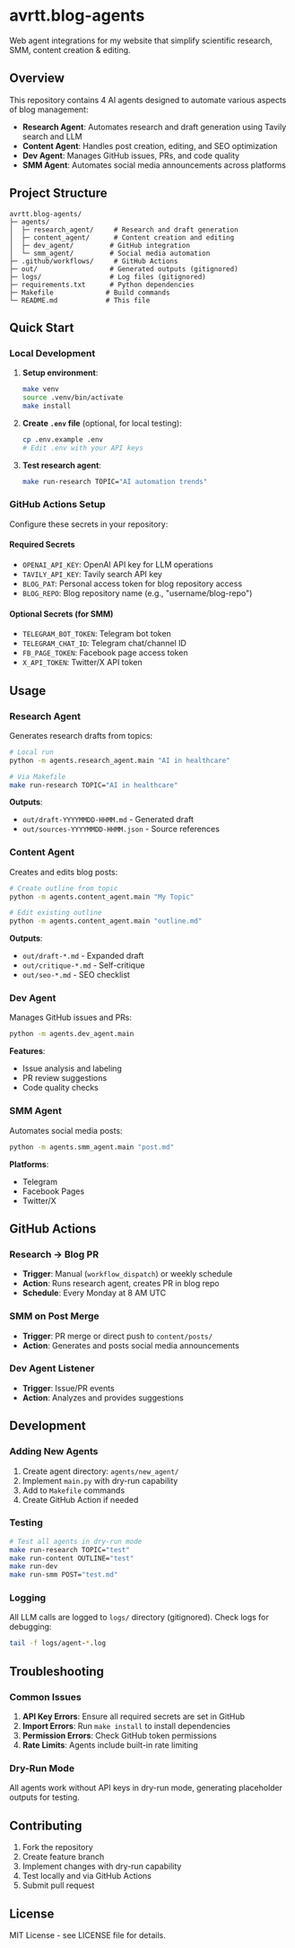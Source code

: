 # avrtt.blog-agents

Web agent integrations for my website that simplify scientific research, SMM, content creation & editing.

## Overview

This repository contains 4 AI agents designed to automate various aspects of blog management:

- **Research Agent**: Automates research and draft generation using Tavily search and LLM
- **Content Agent**: Handles post creation, editing, and SEO optimization
- **Dev Agent**: Manages GitHub issues, PRs, and code quality
- **SMM Agent**: Automates social media announcements across platforms

## Project Structure

```
avrtt.blog-agents/
├─ agents/
│  ├─ research_agent/     # Research and draft generation
│  ├─ content_agent/      # Content creation and editing
│  ├─ dev_agent/         # GitHub integration
│  └─ smm_agent/         # Social media automation
├─ .github/workflows/     # GitHub Actions
├─ out/                  # Generated outputs (gitignored)
├─ logs/                 # Log files (gitignored)
├─ requirements.txt      # Python dependencies
├─ Makefile             # Build commands
└─ README.md            # This file
```

## Quick Start

### Local Development

1. **Setup environment**:
   ```bash
   make venv
   source .venv/bin/activate
   make install
   ```

2. **Create `.env` file** (optional, for local testing):
   ```bash
   cp .env.example .env
   # Edit .env with your API keys
   ```

3. **Test research agent**:
   ```bash
   make run-research TOPIC="AI automation trends"
   ```

### GitHub Actions Setup

Configure these secrets in your repository:

#### Required Secrets
- `OPENAI_API_KEY`: OpenAI API key for LLM operations
- `TAVILY_API_KEY`: Tavily search API key
- `BLOG_PAT`: Personal access token for blog repository access
- `BLOG_REPO`: Blog repository name (e.g., "username/blog-repo")

#### Optional Secrets (for SMM)
- `TELEGRAM_BOT_TOKEN`: Telegram bot token
- `TELEGRAM_CHAT_ID`: Telegram chat/channel ID
- `FB_PAGE_TOKEN`: Facebook page access token
- `X_API_TOKEN`: Twitter/X API token

## Usage

### Research Agent

Generates research drafts from topics:

```bash
# Local run
python -m agents.research_agent.main "AI in healthcare"

# Via Makefile
make run-research TOPIC="AI in healthcare"
```

**Outputs**:
- `out/draft-YYYYMMDD-HHMM.md` - Generated draft
- `out/sources-YYYYMMDD-HHMM.json` - Source references

### Content Agent

Creates and edits blog posts:

```bash
# Create outline from topic
python -m agents.content_agent.main "My Topic"

# Edit existing outline
python -m agents.content_agent.main "outline.md"
```

**Outputs**:
- `out/draft-*.md` - Expanded draft
- `out/critique-*.md` - Self-critique
- `out/seo-*.md` - SEO checklist

### Dev Agent

Manages GitHub issues and PRs:

```bash
python -m agents.dev_agent.main
```

**Features**:
- Issue analysis and labeling
- PR review suggestions
- Code quality checks

### SMM Agent

Automates social media posts:

```bash
python -m agents.smm_agent.main "post.md"
```

**Platforms**:
- Telegram
- Facebook Pages
- Twitter/X

## GitHub Actions

### Research → Blog PR
- **Trigger**: Manual (`workflow_dispatch`) or weekly schedule
- **Action**: Runs research agent, creates PR in blog repo
- **Schedule**: Every Monday at 8 AM UTC

### SMM on Post Merge
- **Trigger**: PR merge or direct push to `content/posts/`
- **Action**: Generates and posts social media announcements

### Dev Agent Listener
- **Trigger**: Issue/PR events
- **Action**: Analyzes and provides suggestions

## Development

### Adding New Agents

1. Create agent directory: `agents/new_agent/`
2. Implement `main.py` with dry-run capability
3. Add to `Makefile` commands
4. Create GitHub Action if needed

### Testing

```bash
# Test all agents in dry-run mode
make run-research TOPIC="test"
make run-content OUTLINE="test"
make run-dev
make run-smm POST="test.md"
```

### Logging

All LLM calls are logged to `logs/` directory (gitignored). Check logs for debugging:

```bash
tail -f logs/agent-*.log
```

## Troubleshooting

### Common Issues

1. **API Key Errors**: Ensure all required secrets are set in GitHub
2. **Import Errors**: Run `make install` to install dependencies
3. **Permission Errors**: Check GitHub token permissions
4. **Rate Limits**: Agents include built-in rate limiting

### Dry-Run Mode

All agents work without API keys in dry-run mode, generating placeholder outputs for testing.

## Contributing

1. Fork the repository
2. Create feature branch
3. Implement changes with dry-run capability
4. Test locally and via GitHub Actions
5. Submit pull request

## License

MIT License - see LICENSE file for details.
